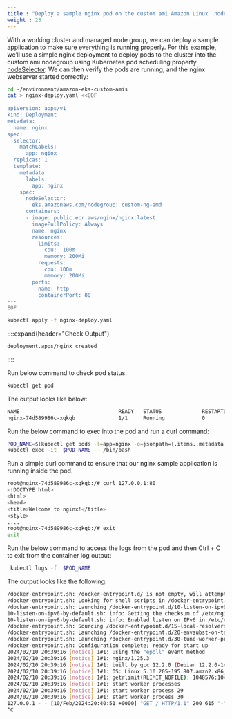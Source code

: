 ```yaml
---
title : "Deploy a sample nginx pod on the custom ami Amazon Linux  nodes"
weight : 23
---
```


With a working cluster and managed node group, we can deploy a sample application to make sure everything is running properly. For this example, we’ll use a simple nginx deployment to deploy pods to the cluster into the custom ami  nodegroup using Kubernetes pod scheduling property [nodeSelector](https://kubernetes.io/docs/concepts/scheduling-eviction/assign-pod-node/#nodeselector). We can then verify the pods are running, and the nginx webserver started correctly:

```bash
cd ~/environment/amazon-eks-custom-amis
cat > nginx-deploy.yaml <<EOF
---
apiVersion: apps/v1
kind: Deployment
metadata:
  name: nginx
spec:
  selector:
    matchLabels:
      app: nginx
  replicas: 1
  template:
    metadata:
      labels:
        app: nginx
    spec:
      nodeSelector:
        eks.amazonaws.com/nodegroup: custom-ng-amd
      containers:
      - image: public.ecr.aws/nginx/nginx:latest
        imagePullPolicy: Always
        name: nginx
        resources:
          limits:
            cpu:  100m
            memory: 200Mi
          requests:
            cpu: 100m
            memory: 200Mi        
        ports:
        - name: http
          containerPort: 80
---
EOF

kubectl apply -f nginx-deploy.yaml
```

::::expand{header="Check Output"}
```bash
deployment.apps/nginx created
```
::::

Run below command to check pod status.

```bash
kubectl get pod
```

The output looks like below:

```bash
NAME                                READY   STATUS             RESTARTS       AGE
nginx-74d589986c-xqkqb              1/1     Running            0                 8s
```

Run the below command to exec into the pod and run a curl command:

```bash
POD_NAME=$(kubectl get pods -l=app=nginx -o=jsonpath={.items..metadata.name})
kubectl exec -it  $POD_NAME -- /bin/bash
```

Run a simple curl command to ensure that our nginx sample application is running inside the pod.

```bash
root@nginx-74d589986c-xqkqb:/# curl 127.0.0.1:80
<!DOCTYPE html>
<html>
<head>
<title>Welcome to nginx!</title>
<style>
....
root@nginx-74d589986c-xqkqb:/# exit
exit
```

Run the below command to access the logs from the pod and then Ctrl + C to exit from the container log output:

```bash
 kubectl logs -f  $POD_NAME  
```

The output looks like the following:

```bash
/docker-entrypoint.sh: /docker-entrypoint.d/ is not empty, will attempt to perform configuration
/docker-entrypoint.sh: Looking for shell scripts in /docker-entrypoint.d/
/docker-entrypoint.sh: Launching /docker-entrypoint.d/10-listen-on-ipv6-by-default.sh
10-listen-on-ipv6-by-default.sh: info: Getting the checksum of /etc/nginx/conf.d/default.conf
10-listen-on-ipv6-by-default.sh: info: Enabled listen on IPv6 in /etc/nginx/conf.d/default.conf
/docker-entrypoint.sh: Sourcing /docker-entrypoint.d/15-local-resolvers.envsh
/docker-entrypoint.sh: Launching /docker-entrypoint.d/20-envsubst-on-templates.sh
/docker-entrypoint.sh: Launching /docker-entrypoint.d/30-tune-worker-processes.sh
/docker-entrypoint.sh: Configuration complete; ready for start up
2024/02/10 20:39:16 [notice] 1#1: using the "epoll" event method
2024/02/10 20:39:16 [notice] 1#1: nginx/1.25.3
2024/02/10 20:39:16 [notice] 1#1: built by gcc 12.2.0 (Debian 12.2.0-14) 
2024/02/10 20:39:16 [notice] 1#1: OS: Linux 5.10.205-195.807.amzn2.x86_64
2024/02/10 20:39:16 [notice] 1#1: getrlimit(RLIMIT_NOFILE): 1048576:1048576
2024/02/10 20:39:16 [notice] 1#1: start worker processes
2024/02/10 20:39:16 [notice] 1#1: start worker process 29
2024/02/10 20:39:16 [notice] 1#1: start worker process 30
127.0.0.1 - - [10/Feb/2024:20:40:51 +0000] "GET / HTTP/1.1" 200 615 "-" "curl/7.88.1" "-"
^C
```



